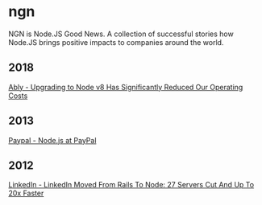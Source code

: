 # ngn
NGN is Node.JS Good News. A collection of successful stories how Node.JS brings positive impacts to companies around the world.

## 2018

[Ably - Upgrading to Node v8 Has Significantly Reduced Our Operating Costs](https://dzone.com/articles/upgrading-to-node-v8-has-significantly-reduced-our)

## 2013

[Paypal - Node.js at PayPal](https://www.paypal-engineering.com/2013/11/22/node-js-at-paypal/)

## 2012

[LinkedIn - LinkedIn Moved From Rails To Node: 27 Servers Cut And Up To 20x Faster](http://highscalability.com/blog/2012/10/4/linkedin-moved-from-rails-to-node-27-servers-cut-and-up-to-2.html)
